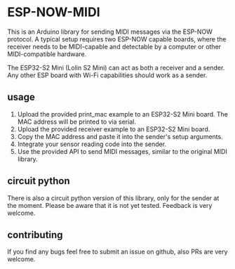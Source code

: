 # ESP-NOW-MIDI

This is an Arduino library for sending MIDI messages via the ESP-NOW protocol.
A typical setup requires two ESP-NOW capable boards, where the receiver needs to be MIDI-capable and detectable by a computer or other MIDI-compatible hardware.

The ESP32-S2 Mini (Lolin S2 Mini) can act as both a receiver and a sender.
Any other ESP board with Wi-Fi capabilities should work as a sender.


## usage
1. Upload the provided print_mac example to an ESP32-S2 Mini board. The MAC address will be printed to via serial.
1. Upload the provided receiver example to an ESP32-S2 Mini board.
1. Copy the MAC address and paste it into the sender's setup arguments.
1. Integrate your sensor reading code into the sender.
1. Use the provided API to send MIDI messages, similar to the original MIDI library.

## circuit python
There is also a circuit python version of this library, only for the sender at the moment. Please be aware that it is not yet tested. Feedback is very welcome.

## contributing
If you find any bugs feel free to submit an issue on github, also PRs are very welcome.